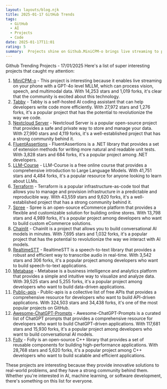 ```yaml
---
layout: layouts/blog.njk
title: 2025-01-17 GitHub Trends
tags:
  - GitHub
  - AI
  - Projects
  - Code
date: 2025-01-17T11:01
rating: 5
summary:  Projects shine on Github.MiniCPM-o brings live streaming to phones with 14,253 stars, Tabby assists coders with 27,972 stars, Nextcloud Server stores data safely with 27,990 stars, FluentAssertions simplifies unit tests with 3,828 stars, and LLM-Course teaches Large Language Models with 41,751 stars, Terraform builds infrastructure with 43,559 stars, Spree powers eCommerce with 13,798 stars, Chainlit builds conversational AI in minutes with 7,695 stars, RealtimeSTT transcribes speech in real-time with 3,542 stars, Metabase analyzes data with 39,525 stars, Public-apis lists free APIs with 324,503 stars, Awesome-ChatGPT-Prompts curates ChatGPT prompts with 117,681 stars, and Folly optimizes C++ applications with 28,768 stars, each project solves real problems with strong community support, offering something for everyone in AI, machine learning, and software development.
---
```

Github Trending Projects - 17/01/2025
Here's a list of super interesting projects that caught my attention:

1. [MiniCPM-o](https://github.com/OpenBMB/MiniCPM-o "MiniCPM-o: A GPT-4o Level MLLM for Vision, Speech and Multimodal Live Streaming on Your Phone") - This project is interesting because it enables live streaming on your phone with a GPT-4o level MLLM, which can process vision, speech, and multimodal data. With 14,253 stars and 1,019 forks, it's clear that the community is excited about this technology.
2. [Tabby](https://github.com/TabbyML/tabby "Tabby: Self-hosted AI coding assistant") - Tabby is a self-hosted AI coding assistant that can help developers write code more efficiently. With 27,972 stars and 1,276 forks, it's a popular project that has the potential to revolutionize the way we code.
3. [Nextcloud Server](https://github.com/nextcloud/server "Nextcloud Server: A safe home for all your data") - Nextcloud Server is a popular open-source project that provides a safe and private way to store and manage your data. With 27,990 stars and 4,119 forks, it's a well-established project that has a strong community behind it.
4. [FluentAssertions](https://github.com/fluentassertions/fluentassertions "FluentAssertions: A very extensive set of extension methods for unit tests") - FluentAssertions is a .NET library that provides a set of extension methods for writing more natural and readable unit tests. With 3,828 stars and 684 forks, it's a popular project among .NET developers.
5. [LLM-Course](https://github.com/mlabonne/llm-course "LLM-Course: A course to get into Large Language Models with roadmaps and Colab notebooks") - LLM-Course is a free online course that provides a comprehensive introduction to Large Language Models. With 41,751 stars and 4,484 forks, it's a popular resource for anyone looking to learn about LLMs.
6. [Terraform](https://github.com/hashicorp/terraform "Terraform: A tool for building, changing, and versioning infrastructure") - Terraform is a popular infrastructure-as-code tool that allows you to manage and provision infrastructure in a predictable and reproducible way. With 43,559 stars and 9,620 forks, it's a well-established project that has a strong community behind it.
7. [Spree](https://github.com/spree/spree "Spree: An open-source eCommerce platform") - Spree is an open-source eCommerce platform that provides a flexible and customizable solution for building online stores. With 13,798 stars and 4,989 forks, it's a popular project among developers who want to build custom eCommerce solutions.
8. [Chainlit](https://github.com/Chainlit/chainlit "Chainlit: Build Conversational AI in minutes") - Chainlit is a project that allows you to build conversational AI models in minutes. With 7,695 stars and 1,032 forks, it's a popular project that has the potential to revolutionize the way we interact with AI models.
9. [RealtimeSTT](https://github.com/KoljaB/RealtimeSTT "RealtimeSTT: A robust, efficient, low-latency speech-to-text library") - RealtimeSTT is a speech-to-text library that provides a robust and efficient way to transcribe audio in real-time. With 3,542 stars and 306 forks, it's a popular project among developers who want to build speech-to-text applications.
10. [Metabase](https://github.com/metabase/metabase "Metabase: A business intelligence and analytics platform") - Metabase is a business intelligence and analytics platform that provides a simple and intuitive way to visualize and analyze data. With 39,525 stars and 5,255 forks, it's a popular project among developers who want to build data-driven applications.
11. [Public-apis](https://github.com/public-apis/public-apis "Public-apis: A collective list of free APIs") - Public-apis is a collective list of free APIs that provides a comprehensive resource for developers who want to build API-driven applications. With 324,503 stars and 34,438 forks, it's one of the most popular projects on GitHub.
12. [Awesome-ChatGPT-Prompts](https://github.com/f/awesome-chatgpt-prompts "Awesome-ChatGPT-Prompts: A curated list of ChatGPT prompts") - Awesome-ChatGPT-Prompts is a curated list of ChatGPT prompts that provides a comprehensive resource for developers who want to build ChatGPT-driven applications. With 117,681 stars and 15,930 forks, it's a popular project among developers who want to build conversational AI models.
13. [Folly](https://github.com/facebook/folly "Folly: An open-source C++ library developed and used at Facebook") - Folly is an open-source C++ library that provides a set of reusable components for building high-performance applications. With 28,768 stars and 5,620 forks, it's a popular project among C++ developers who want to build scalable and efficient applications.

These projects are interesting because they provide innovative solutions to real-world problems, and they have a strong community behind them. Whether you're interested in AI, machine learning, or software development, there's something on this list for everyone.



